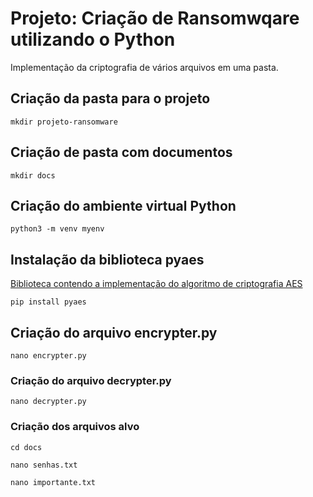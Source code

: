 # Projeto: Criação de Ransomwqare utilizando o Python
Implementação da criptografia de vários arquivos em uma pasta.

## Criação da pasta para o projeto

```
mkdir projeto-ransomware
```

## Criação de pasta com documentos

```
mkdir docs
```

## Criação do ambiente virtual Python

```
python3 -m venv myenv
```

## Instalação da biblioteca pyaes
[Biblioteca contendo a implementação do algoritmo de criptografia AES](https://pypi.org/project/pyaes/)

```
pip install pyaes
```

## Criação do arquivo encrypter.py

```
nano encrypter.py
```

### Criação do arquivo decrypter.py

```
nano decrypter.py
```

### Criação dos arquivos alvo

```
cd docs
```

```
nano senhas.txt
```

```
nano importante.txt
```

